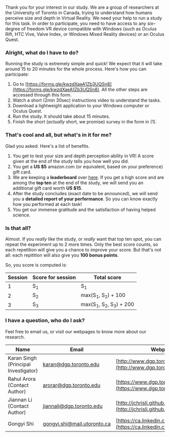 Thank you for your interest in our study. We are a group of researchers at the University of Toronto in Canada, trying to understand how humans perceive size and depth in Virtual Reality. We need your help to run a study for this task. In order to participate, you need to have access to any six–degree of freedom VR device compatible with Windows (such as Oculus Rift, HTC Vive, Valve Index, or Windows Mixed Reality devices) or an Oculus Quest.

### Alright, what do I have to do?

Running the study is extremely simple and quick! We expect that it will take around 15 to 20 minutes for the whole process. Here's how you can participate:

1. Go to [https://forms.gle/kwzdXaeA1Zb3UQSn8](https://forms.gle/kwzdXaeA1Zb3UQSn8). All the other steps are accessed through this form.
2. Watch a short (2min 30sec) instructions video to understand the tasks.
3. Download a lightweight application to your Windows computer or Oculus Quest.
4. Run the study. It should take about 15 minutes.
5. Finish the short (_actually_ short, we promise) survey in the form in (1).

### That's cool and all, but what's in it for me?

Glad you asked. Here's a list of benefits.

1. You get to test your size and depth perception ability in VR! A score given at the end of the study tells you how well you did.
2. You get a **US $5** amazon.com (or equivalent, based on your preference) gift card.
3. We are keeping a **leaderboard** over [here](https://dgp.toronto.edu/~arorar/leaderboard.htm). If you get a high score and are among the **top ten** at the end of the study, we will send you an additional gift card worth **US $15**.
4. After the study concludes (exact date to be announced), we will send you a **detailed report of your performance**. So you can know exactly how you performed at each task!
5. You get our immense gratitude and the satisfaction of having helped science.

### Is that all?

Almost. If you _really_ like the study, or _really_ want that top ten spot, you can repeat the experiment up to 2 more times. Only the best score counts, so each repetition will give you a chance to improve your score. But that's not all: each repitition will also give you **100 bonus points**.

So, you score is computed is:

| Session  | Score for session  | Total score                                             |
| ---      | ---                | ---                                                     |
| 1        | S<sub>1</sub>      | S<sub>1</sub>                                           |
| 2        | S<sub>2</sub>      | max(S<sub>1</sub>, S<sub>2</sub>) + 100                 |
| 3        | S<sub>3</sub>      | max(S<sub>1</sub>, S<sub>2</sub>, S<sub>3</sub>) + 200  |

### I have a question, who do I ask?

Feel free to email us, or visit our webpages to know more about our research.

| Name                                  | Email                                                             | Webpage                                                   |
| ------------------------------------- | -----------------------------------------------------             | ----------------------------------------        |
| Karan Singh (Principal Investigator)  | [karan@dgp.toronto.edu](mailto:karan@dgp.toronto.edu)             | [http://www.dgp.toronto.edu/~karan/](http://www.dgp.toronto.edu/~karan/) | 
| Rahul Arora (Contact Author)          | [arorar@dgp.toronto.edu](mailto:arorar@dgp.toronto.edu)           | [https://www.dgp.toronto.edu/~arorar/](https://www.dgp.toronto.edu/~arorar/) | 
| Jiannan Li (Contact Author)           | [jiannali@dgp.toronto.edu](mailto:jiannanli@dgp.toronto.edu)      | [http://jchrisli.github.io/](http://jchrisli.github.io/) | 
| Gongyi Shi                            | [gongyi.shi@mail.utoronto.ca](mailto:gongyi.shi@mail.utoronto.ca) | [https://ca.linkedin.com/in/gongyi-shi](https://ca.linkedin.com/in/gongyi-shi) |
